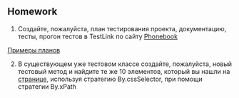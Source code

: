 ## Homework

1. Создайте, пожалуйста, план тестирования проекта, документацию, тесты, прогон тестов в TestLink по сайту [Phonebook](https://telranedu.web.app/home)

[Примеры планов](https://drive.google.com/drive/folders/1VVfg1hIHArh84sujBaQvRU-PAFg1dNLn?usp=drive_link)

2. В существующем уже тестовом классе создайте, пожалуйста, новый тестовый метод и найдите те же 10 элементов, который вы нашли на [странице](https://demowebshop.tricentis.com/), используя стратегию By.cssSelector, при помощи стратегии By.xPath